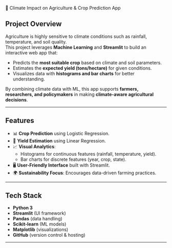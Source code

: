 🌾 Climate Impact on Agriculture & Crop Prediction App

## Project Overview
Agriculture is highly sensitive to climate conditions such as rainfall, temperature, and soil quality.  
This project leverages **Machine Learning** and **Streamlit** to build an interactive web app that:

- Predicts the **most suitable crop** based on climate and soil parameters.
- Estimates the **expected yield (tons/hectare)** for given conditions.
- Visualizes data with **histograms and bar charts** for better understanding.

By combining climate data with ML, this app supports **farmers, researchers, and policymakers** in making **climate-aware agricultural decisions**.

---

## Features
- 📊 **Crop Prediction** using Logistic Regression.
- 🌱 **Yield Estimation** using Linear Regression.
- 📈 **Visual Analytics**:
  - Histograms for continuous features (rainfall, temperature, yield).
  - Bar charts for discrete features (year, crop, state).
- 🖥 **User-Friendly Interface** built with Streamlit.
- 🌍 **Sustainability Focus**: Encourages data-driven farming practices.

---

##  Tech Stack
- **Python 3**
- **Streamlit** (UI framework)
- **Pandas** (data handling)
- **Scikit-learn** (ML models)
- **Matplotlib** (visualizations)
- **GitHub** (version control & hosting)

---
